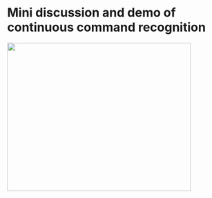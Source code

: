 # Mini discussion and demo of continuous command recognition #

<a href='http://www.youtube.com/watch?feature=player_embedded&v=g3c5H7sAbBQ' target='_blank'><img src='http://img.youtube.com/vi/g3c5H7sAbBQ/0.jpg' width='425' height=344 /></a>